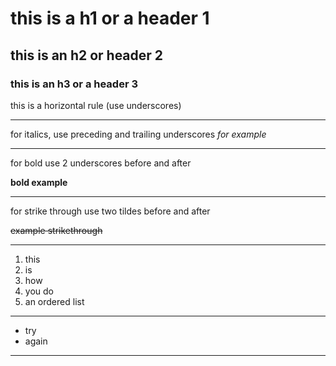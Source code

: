 # this is a h1 or a header 1
## this is an h2 or header 2 
### this is an h3 or a header 3

this is a horizontal rule (use underscores)
___

for italics, use preceding and trailing underscores 
_for example_

___
for bold use 2 underscores before and after 

__bold example__
___
for strike through use two tildes before and after

~~example strikethrough~~
___

1. this
2. is
3. how 
4. you do 
5. an ordered list

___

* try 
* again

___
